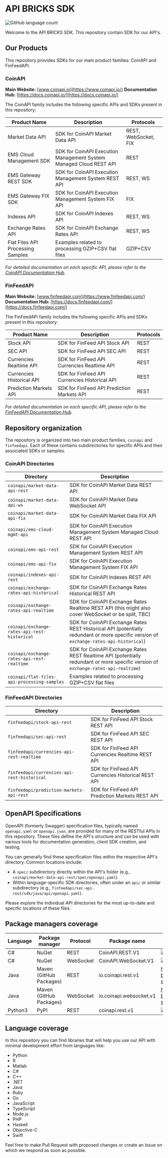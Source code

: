 # API BRICKS SDK 

![GitHub language count](https://img.shields.io/github/languages/count/api-bricks/api-bricks-sdk)

Welcome to the API BRICKS SDK. This repository contain SDK for our API's.

## Our Products

This repository provides SDKs for our main product families: CoinAPI and FinFeedAPI.

### CoinAPI

**Main Website:** [www.coinapi.io](https://www.coinapi.io/)
**Documentation Hub:** [https://docs.coinapi.io/](https://docs.coinapi.io/)

The CoinAPI family includes the following specific APIs and SDKs present in this repository:

| Product Name                        | Description                                                        | Protocols       |
| ----------------------------------- | ------------------------------------------------------------------ | --------------- |
| Market Data API                     | SDK for CoinAPI Market Data API                                    | REST, WebSocket, FIX |
| EMS Cloud Management SDK            | SDK for CoinAPI Execution Management System Managed Cloud REST API | REST            |
| EMS Gateway REST SDK                | SDK for CoinAPI Execution Management System REST API               | REST, WS            |
| EMS Gateway FIX SDK                 | SDK for CoinAPI Execution Management System FIX API                | FIX             |
| Indexes API                         | SDK for CoinAPI Indexes API                                        | REST, WS            |
| Exchange Rates API                  | SDK for CoinAPI Exchange Rates API                                 | REST, WS            |
| Flat Files API Processing Samples   | Examples related to processing GZIP+CSV flat files      | GZIP+CSV        |

*For detailed documentation on each specific API, please refer to the [CoinAPI Documentation Hub](https://docs.coinapi.io/).*

### FinFeedAPI

**Main Website:** [www.finfeedapi.com](https://www.finfeedapi.com/)
**Documentation Hub:** [https://docs.finfeedapi.com/](https://docs.finfeedapi.com/)

The FinFeedAPI family includes the following specific APIs and SDKs present in this repository:

| Product Name                        | Description                                 | Protocols       |
| ----------------------------------- | ------------------------------------------- | --------------- |
| Stock API                           | SDK for FinFeed API Stock API               | REST            |
| SEC API                             | SDK for FinFeed API SEC API                 | REST            |
| Currencies Realtime API             | SDK for FinFeed API Currencies Realtime API | REST            |
| Currencies Historical API           | SDK for FinFeed API Currencies Historical API | REST            |
| Prediction Markets API              | SDK for FinFeed API Prediction Markets API  | REST            |

*For detailed documentation on each specific API, please refer to the [FinFeedAPI Documentation Hub](https://docs.finfeedapi.com/).*

## Repository organization

The repository is organized into two main product families, `coinapi` and `finfeedapi`. Each of these contains subdirectories for specific APIs and their associated SDKs or samples.

### CoinAPI Directories

Directory | Description |
--- | --- |
`coinapi/market-data-api-rest` | SDK for CoinAPI Market Data REST API |
`coinapi/market-data-api-ws` | SDK for CoinAPI Market Data WebSocket API |
`coinapi/market-data-api-fix` | SDK for CoinAPI Market Data FIX API |
`coinapi/ems-cloud-mgmt-api` | SDK for CoinAPI Execution Management System Managed Cloud REST API |
`coinapi/ems-api-rest` | SDK for CoinAPI Execution Management System REST API |
`coinapi/ems-api-fix` | SDK for CoinAPI Execution Management System FIX API |
`coinapi/indexes-api-rest` | SDK for CoinAPI Indexes REST API |
`coinapi/exchange-rates-api-historical` | SDK for CoinAPI Exchange Rates Historical REST API |
`coinapi/exchange-rates-api-realtime` | SDK for CoinAPI Exchange Rates Realtime REST API (this might also cover WebSocket or be split, TBC) |
`coinapi/exchange-rates-api-rest-historical` | SDK for CoinAPI Exchange Rates REST Historical API (potentially redundant or more specific version of `exchange-rates-api-historical`) |
`coinapi/exchange-rates-api-rest-realtime` | SDK for CoinAPI Exchange Rates REST Realtime API (potentially redundant or more specific version of `exchange-rates-api-realtime`) |
`coinapi/flat-files-api-processing-samples` | Examples related to processing GZIP+CSV flat files |

### FinFeedAPI Directories

Directory | Description |
--- | --- |
`finfeedapi/stock-api-rest` | SDK for FinFeed API Stock REST API |
`finfeedapi/sec-api-rest` | SDK for FinFeed API SEC REST API |
`finfeedapi/currencies-api-rest-realtime` | SDK for FinFeed API Currencies Realtime REST API |
`finfeedapi/currencies-api-rest-historical` | SDK for FinFeed API Currencies Historical REST API |
`finfeedapi/prediction-markets-api-rest` | SDK for FinFeed API Prediction Markets REST API |

## OpenAPI Specifications

OpenAPI (formerly Swagger) specification files, typically named `openapi.yaml` or `openapi.json`, are provided for many of the RESTful APIs in this repository. These files define the API's structure and can be used with various tools for documentation generation, client SDK creation, and testing.

You can generally find these specification files within the respective API's directory. Common locations include:
* A `spec/` subdirectory directly within the API's folder (e.g., `coinapi/market-data-api-rest/spec/openapi.yaml`).
* Within language-specific SDK directories, often under an `api/` or similar subdirectory (e.g., `finfeedapi/sec-api-rest/sdk/java/api/openapi.yaml`).

Please explore the individual API directories for the most up-to-date and specific locations of these files.

## Package managers coverage

Language | Package manager | Protocol | Package name | Version/Link |
--- | --- | --- | --- | --- |
C# | NuGet | REST | CoinAPI.REST.V1 | ![Nuget](https://img.shields.io/nuget/v/CoinAPI.REST.v1) |
C# | NuGet | WebSocket | CoinAPI.WebSocket.V1 | ![Nuget](https://img.shields.io/nuget/v/CoinAPI.WebSocket.v1) |
Java | Maven<br/>(GitHub Packages) | REST | io.coinapi.rest.v1 | https://github.com/api-bricks/api-bricks-sdk/packages/397337 |
Java | Maven<br/>(GitHub Packages) | WebSocket | io.coinapi.websocket.v1 | https://github.com/api-bricks/api-bricks-sdk/packages/397352 |
Python3 | PyPI | REST | coinapi.rest.v1 | ![PyPI](https://img.shields.io/pypi/v/coinapi.rest.v1) |

## Language coverage

In this repository you can find libraries that will help you use our API with minimal development effort from languages like:
 * Python
 * R
 * Matlab
 * C#
 * C++
 * .NET
 * Java
 * Ruby
 * Go
 * JavaScript
 * TypeScript
 * Node.js
 * PHP
 * Haskell
 * Objective-C
 * Swift

Feel free to make Pull Request with proposed changes or create an Issue on which we respond as soon as possible.

